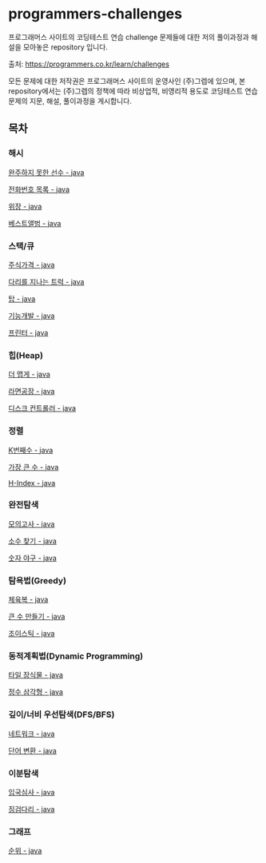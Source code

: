 # programmers-challenges
프로그래머스 사이트의 코딩테스트 연습 challenge 문제들에 대한 저의 풀이과정과 해설을 모아놓은 repository 입니다.

출처: https://programmers.co.kr/learn/challenges

모든 문제에 대한 저작권은 프로그래머스 사이트의 운영사인 (주)그렙에 있으며, 본 repository에서는 (주)그렙의 정책에 따라 비상업적, 비영리적 용도로 코딩테스트 연습문제의 지문, 해설, 풀이과정을 게시합니다.

## 목차

### 해시

[완주하지 못한 선수 - java](docs/hash-table/retired-runner-java.md)

[전화번호 목록 - java](docs/hash-table/phone-book-java.md)

[위장 - java](docs/hash-table/disguise-java.md)

[베스트앨범 - java](docs/hash-table/best-album-java.md)

### 스택/큐

[주식가격 - java](docs/stack&queue/stock-price-java.md)

[다리를 지나는 트럭 - java](docs/stack&queue/bridge-cross-java.md)

[탑 - java](docs/stack&queue/towers-java.md)

[기능개발 - java](docs/stack&queue/function-development-java.md)

[프린터 - java](docs/stack&queue/printer-java.md)

### 힙(Heap)

[더 맵게 - java](docs/heap/spicier-java.md)

[라면공장 - java](docs/heap/ramen-factory-java.md)

[디스크 컨트롤러 - java](docs/heap/disk-controller-java.md)

### 정렬

[K번째수 - java](docs/sorting/kth-number-java.md)

[가장 큰 수 - java](docs/sorting/biggest-number-java.md)

[H-Index - java](docs/sorting/h-index-java.md)

### 완전탐색

[모의고사 - java](docs/brute-force/mock-exam-java.md)

[소수 찾기 - java](docs/brute-force/finding-primes-java.md)

[숫자 야구 - java](docs/brute-force/bulls-and-cows-java.md)

### 탐욕법(Greedy)

[체육복 - java](docs/greedy/gym-clothes-java.md)

[큰 수 만들기 - java](docs/greedy/make-big-number-java.md)

[조이스틱 - java](docs/greedy/joystick-java.md)

### 동적계획법(Dynamic Programming)

[타일 장식물 - java](docs/dynamic-programming/tile-decorations-java.md)

[정수 삼각형 - java](docs/dynamic-programming/integer-triangle-java.md)

### 깊이/너비 우선탐색(DFS/BFS)

[네트워크 - java](docs/dfs&bfs/network-java.md)

[단어 변환 - java](docs/dfs&bfs/word-change-java.md)

### 이분탐색

[입국심사 - java](docs/binary-search/papers-please-java.md)

[징검다리 - java](docs/binary-search/stepping-stones-java.md)

### 그래프

[순위 - java](docs/graph/ranking-java.md)
